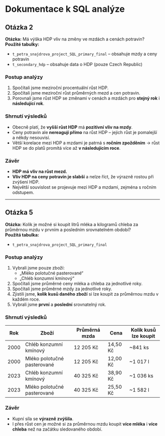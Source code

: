 
# Dokumentace k SQL analýze

## Otázka 2
**Otázka:** Má výška HDP vliv na změny ve mzdách a cenách potravin?  
**Použité tabulky:**  
- `t_petra_snajdrova_project_SQL_primary_final` – obsahuje mzdy a ceny potravin  
- `t_secondary_hdp` – obsahuje data o HDP (pouze Czech Republic)

### Postup analýzy
1. Spočítali jsme meziroční procentuální růst HDP.  
2. Spočítali jsme meziroční růst průměrných mezd a cen potravin.  
3. Porovnali jsme růst HDP se změnami v cenách a mzdách pro **stejný rok** i **následující rok**.  

### Shrnutí výsledků
- Obecně platí, že **vyšší růst HDP** má **pozitivní vliv na mzdy**.  
- Ceny potravin ale **nereagují přímo** na růst HDP – jejich růst je pomalejší a někdy nesouvisí.  
- Větší korelace mezi HDP a mzdami je patrná s **ročním zpožděním** → růst HDP se do platů promítá více až **v následujícím roce**.

### Závěr
- **HDP má vliv na růst mezd.**  
- **Vliv HDP na ceny potravin je slabší** a nelze říct, že výrazně rostou při zvýšení HDP.  
- Největší souvislost se projevuje mezi HDP a mzdami, zejména s ročním odstupem.

---

## Otázka 5
**Otázka:** Kolik je možné si koupit litrů mléka a kilogramů chleba za průměrnou mzdu v prvním a posledním srovnatelném období?  
**Použitá tabulka:**  
- `t_petra_snajdrova_project_SQL_primary_final`

### Postup analýzy
1. Vybrali jsme pouze zboží:  
   - „Mléko polotučné pasterované“  
   - „Chléb konzumní kmínový“  
2. Spočítali jsme průměrné ceny mléka a chleba za jednotlivé roky.  
3. Spočítali jsme průměrné mzdy za jednotlivé roky.  
4. Zjistili jsme, **kolik kusů daného zboží** si lze koupit za průměrnou mzdu v každém roce.  
5. Vybrali jsme **první** a **poslední** srovnatelný rok.

### Shrnutí výsledků
| Rok | Zboží                         | Průměrná mzda | Cena | Kolik kusů lze koupit |
|------|------------------------------|---------------|------|------------------------|
| 2000 | Chléb konzumní kmínový      | 12 205 Kč     | 14,50 Kč | ~841 ks |
| 2000 | Mléko polotučné pasterované | 12 205 Kč     | 12,00 Kč | ~1 017 l |
| 2023 | Chléb konzumní kmínový      | 40 325 Kč     | 38,90 Kč | ~1 036 ks |
| 2023 | Mléko polotučné pasterované | 40 325 Kč     | 25,50 Kč | ~1 582 l |

### Závěr
- Kupní síla se **výrazně zvýšila**.  
- I přes růst cen je možné si za průměrnou mzdu koupit **více mléka** i **více chleba** než na začátku sledovaného období.
